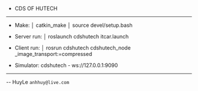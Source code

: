 * CDS OF HUTECH
---
* Make:
│   catkin_make
│   source devel/setup.bash
* Server run:
│   roslaunch cdshutech itcar.launch
* Client run:
│   rosrun cdshutech cdshutech_node _image_transport:=compressed

* Simulator: cdshutech - ws://127.0.0.1:9090
---

-- HuyLe `anhhuy@live.com`
